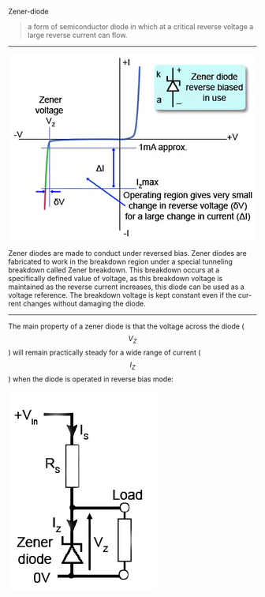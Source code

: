 Zener-diode
> a form of semiconductor diode in which at a critical reverse voltage a large reverse current can flow.

___

![](assets/zener-diode-characteristic.png)

Zener diodes are made to conduct under reversed bias. Zener diodes are fabricated
to work in the breakdown region under a special tunneling breakdown called Zener
breakdown. This breakdown occurs at a specifically defined value of voltage, as this
breakdown voltage is maintained as the reverse current increases, this diode can be
used as a voltage reference. The breakdown voltage is kept constant even if the cur-
rent changes without damaging the diode.

___

The main property of a zener diode is that the voltage across the diode ($$V_Z$$) will remain practically steady for a wide range of current ($$I_Z$$) when the diode is operated in reverse bias mode:

![](assets/zener-diode-circuit.png)

